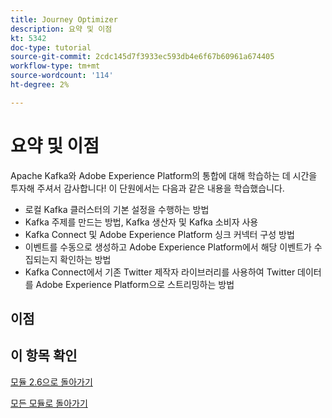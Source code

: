 ```yaml
---
title: Journey Optimizer
description: 요약 및 이점
kt: 5342
doc-type: tutorial
source-git-commit: 2cdc145d7f3933ec593db4e6f67b60961a674405
workflow-type: tm+mt
source-wordcount: '114'
ht-degree: 2%

---
```


# 요약 및 이점

Apache Kafka와 Adobe Experience Platform의 통합에 대해 학습하는 데 시간을 투자해 주셔서 감사합니다!
이 단원에서는 다음과 같은 내용을 학습했습니다.

- 로컬 Kafka 클러스터의 기본 설정을 수행하는 방법
- Kafka 주제를 만드는 방법, Kafka 생산자 및 Kafka 소비자 사용
- Kafka Connect 및 Adobe Experience Platform 싱크 커넥터 구성 방법
- 이벤트를 수동으로 생성하고 Adobe Experience Platform에서 해당 이벤트가 수집되는지 확인하는 방법
- Kafka Connect에서 기존 Twitter 제작자 라이브러리를 사용하여 Twitter 데이터를 Adobe Experience Platform으로 스트리밍하는 방법

## 이점

## 이 항목 확인

[모듈 2.6으로 돌아가기](./aep-apache-kafka.md)

[모든 모듈로 돌아가기](../../../overview.md)
